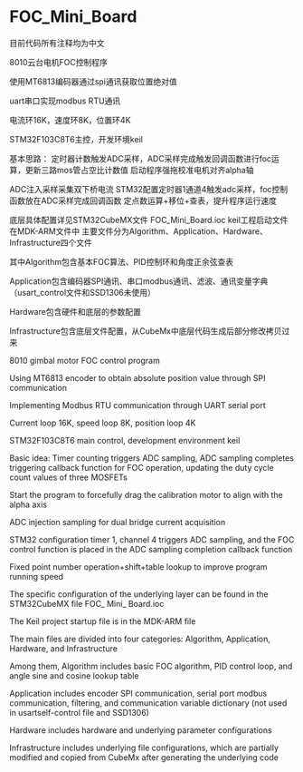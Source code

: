 # FOC_Mini_Board
目前代码所有注释均为中文

8010云台电机FOC控制程序

使用MT6813编码器通过spi通讯获取位置绝对值

uart串口实现modbus RTU通讯

电流环16K，速度环8K，位置环4K

STM32F103C8T6主控，开发环境keil

基本思路：
定时器计数触发ADC采样，ADC采样完成触发回调函数进行foc运算，更新三路mos管占空比计数值
启动程序强拖校准电机对齐alpha轴

ADC注入采样采集双下桥电流
STM32配置定时器1通道4触发adc采样，foc控制函数放在ADC采样完成回调函数
定点数运算+移位+查表，提升程序运行速度


底层具体配置详见STM32CubeMX文件 FOC_Mini_Board.ioc
keil工程启动文件在MDK-ARM文件中
主要文件分为Algorithm、Application、Hardware、Infrastructure四个文件

其中Algorithm包含基本FOC算法、PID控制环和角度正余弦查表

Application包含编码器SPI通讯、串口modbus通讯、滤波、通讯变量字典（usart_control文件和SSD1306未使用）

Hardware包含硬件和底层的参数配置

Infrastructure包含底层文件配置，从CubeMx中底层代码生成后部分修改拷贝过来

8010 gimbal motor FOC control program

Using MT6813 encoder to obtain absolute position value through SPI communication

Implementing Modbus RTU communication through UART serial port

Current loop 16K, speed loop 8K, position loop 4K

STM32F103C8T6 main control, development environment keil

Basic idea:
Timer counting triggers ADC sampling, ADC sampling completes triggering callback function for FOC operation, updating the duty cycle count values of three MOSFETs

Start the program to forcefully drag the calibration motor to align with the alpha axis

ADC injection sampling for dual bridge current acquisition

STM32 configuration timer 1, channel 4 triggers ADC sampling, and the FOC control function is placed in the ADC sampling completion callback function

Fixed point number operation+shift+table lookup to improve program running speed

The specific configuration of the underlying layer can be found in the STM32CubeMX file FOC_ Mini_ Board.ioc

The Keil project startup file is in the MDK-ARM file

The main files are divided into four categories: Algorithm, Application, Hardware, and Infrastructure

Among them, Algorithm includes basic FOC algorithm, PID control loop, and angle sine and cosine lookup table

Application includes encoder SPI communication, serial port modbus communication, filtering, and communication variable dictionary (not used in usartself-control file and SSD1306)

Hardware includes hardware and underlying parameter configurations

Infrastructure includes underlying file configurations, which are partially modified and copied from CubeMx after generating the underlying code

